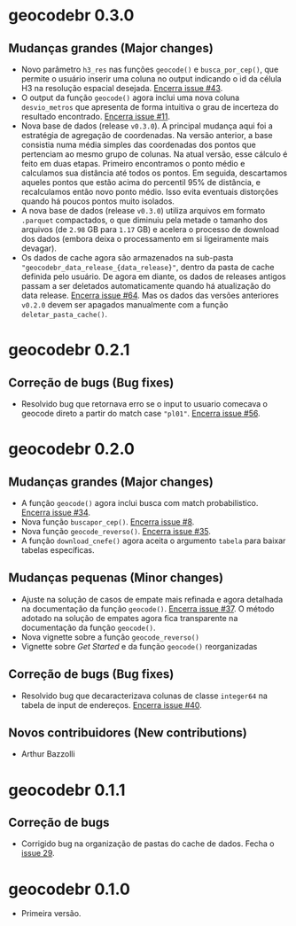 # geocodebr 0.3.0

## Mudanças grandes (Major changes)

- Novo parâmetro `h3_res` nas funções `geocode()` e `busca_por_cep()`, que permite 
o usuário inserir uma coluna no output indicando o id da célula H3 na resolução 
espacial desejada. [Encerra issue #43](https://github.com/ipeaGIT/geocodebr/issues/43).
- O output da função `geocode()` agora inclui uma nova coluna `desvio_metros` que 
apresenta de forma intuitiva o grau de incerteza do resultado encontrado. [Encerra issue #11](https://github.com/ipeaGIT/geocodebr/issues/11).
- Nova base de dados (release `v0.3.0`). A principal mudança aqui foi a 
estratégia de agregação de coordenadas. Na versão anterior, a base consistia numa
média simples das coordenadas dos pontos que pertenciam ao mesmo grupo de colunas.
Na atual versão, esse cálculo é feito em duas etapas. Primeiro encontramos o ponto 
médio e calculamos sua distância até todos os pontos. Em seguida, descartamos 
aqueles pontos que estão acima do percentil 95% de distância, e recalculamos então 
novo ponto médio. Isso evita eventuais distorções quando há poucos pontos muito 
isolados. 
- A nova base de dados (release `v0.3.0`) utiliza arquivos em formato `.parquet`
compactados, o que diminuiu pela metade o tamanho dos arquivos (de `2.98` GB para 
`1.17` GB) e acelera o processo de download dos dados (embora deixa o 
processamento em si ligeiramente mais devagar).
- Os dados de cache agora são armazenados na sub-pasta `"geocodebr_data_release_{data_release}"`, 
dentro da pasta de cache definida pelo usuário. De agora em diante, os dados de 
releases antigos passam a ser deletados automaticamente quando há atualização do 
data release. [Encerra issue #64](https://github.com/ipeaGIT/geocodebr/issues/64).
Mas os dados das versões anteriores `v0.2.0` devem ser apagados manualmente com
a função `deletar_pasta_cache()`.

# geocodebr 0.2.1

## Correção de bugs (Bug fixes)

- Resolvido bug que retornava erro se o input to usuario comecava o geocode direto 
a partir do match case `"pl01"`. [Encerra issue #56](https://github.com/ipeaGIT/geocodebr/issues/56).


# geocodebr 0.2.0

## Mudanças grandes (Major changes)

- A função `geocode()` agora inclui busca com match probabilistico. [Encerra issue #34](https://github.com/ipeaGIT/geocodebr/issues/34).
- Nova função `buscapor_cep()`. [Encerra issue #8](https://github.com/ipeaGIT/geocodebr/issues/8).
- Nova função `geocode_reverso()`. [Encerra issue #35](https://github.com/ipeaGIT/geocodebr/issues/35).
- A função `download_cnefe()` agora aceita o argumento `tabela` para baixar tabelas específicas.

## Mudanças pequenas (Minor changes)

- Ajuste na solução de casos de empate mais refinada e agora detalhada na documentação da função `geocode()`. [Encerra issue #37](https://github.com/ipeaGIT/geocodebr/issues/37). O método adotado na solução de empates agora fica transparente na documentação da função `geocode()`.
- Nova vignette sobre a função `geocode_reverso()`
- Vignette sobre *Get Started* e da função `geocode()` reorganizadas

## Correção de bugs (Bug fixes)

- Resolvido bug que decaracterizava colunas de classe `integer64` na tabela de input de endereços. [Encerra issue #40](https://github.com/ipeaGIT/geocodebr/issues/40).

## Novos contribuidores (New contributions)

- Arthur Bazzolli

# geocodebr 0.1.1

## Correção de bugs

- Corrigido bug na organização de pastas do cache de dados. Fecha o [issue 29](https://github.com/ipeaGIT/geocodebr/issues/29).


# geocodebr 0.1.0

- Primeira versão.
